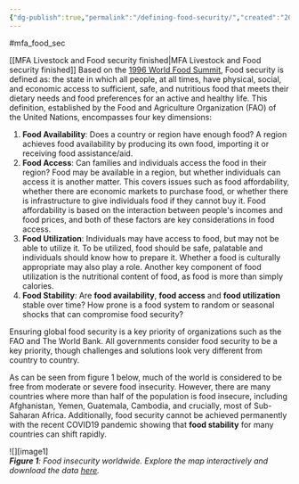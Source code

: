 ```yaml
---
{"dg-publish":true,"permalink":"/defining-food-security/","created":"2025-10-23T17:42:43.335+01:00","updated":"2025-10-23T18:06:08.667+01:00"}
---
```


#mfa_food_sec 

[[MFA Livestock and Food security finished\|MFA Livestock and Food security finished]]
Based on the [1996 World Food Summit](https://www.fao.org/3/al936e/al936e00.pdf), Food security is defined as: the state in which all people, at all times, have physical, social, and economic access to sufficient, safe, and nutritious food that meets their dietary needs and food preferences for an active and healthy life. This definition, established by the Food and Agriculture Organization (FAO) of the United Nations, encompasses four key dimensions:

1. **Food Availability**: Does a country or region have enough food? A region achieves food availability by producing its own food, importing it or receiving food assistance/aid.  
2. **Food Access**: Can families and individuals access the food in their region? Food may be available in a region, but whether individuals can access it is another matter. This covers issues such as food affordability, whether there are economic markets to purchase food, or whether there is infrastructure to give individuals food if they cannot buy it. Food affordability is based on the interaction between people's incomes and food prices, and both of these factors are key considerations in food access.  
3. **Food Utilization**: Individuals may have access to food, but may not be able to utilize it. To be utilized, food should be safe, palatable and individuals should know how to prepare it. Whether a food is culturally appropriate may also play a role. Another key component of food utilization is the nutritional content of food, as food is more than simply calories.  
4. **Food Stability**: Are **food availability**, **food access** and **food utilization** stable over time? How prone is a food system to random or seasonal shocks that can compromise food security?

Ensuring global food security is a key priority of organizations such as the FAO and The World Bank. All governments consider food security to be a key priority, though challenges and solutions look very different from country to country. 

As can be seen from figure 1 below, much of the world is considered to be free from moderate or severe food insecurity. However, there are many countries where more than half of the population is food insecure, including Afghanistan, Yemen, Guatemala, Cambodia, and crucially, most of Sub-Saharan Africa. Additionally, food security cannot be achieved permanently with the recent COVID19 pandemic showing that **food stability** for many countries can shift  rapidly.

![][image1]  
***Figure 1**: Food insecurity worldwide. Explore the map interactively and download the data [here](https://ourworldindata.org/grapher/share-of-population-with-moderate-or-severe-food-insecurity?tab=table).*